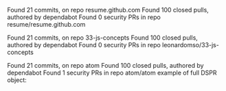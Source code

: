Found 21 commits, on repo resume.github.com
Found 100 closed pulls, authored by dependabot
Found 0 security PRs in repo resume/resume.github.com

Found 21 commits, on repo 33-js-concepts
Found 100 closed pulls, authored by dependabot
Found 0 security PRs in repo leonardomso/33-js-concepts

Found 21 commits, on repo atom
Found 100 closed pulls, authored by dependabot
Found 1 security PRs in repo atom/atom
example of full DSPR object: